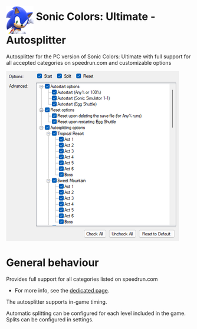 <h1> <img src="https://raw.githubusercontent.com/SonicSpeedrunning/LiveSplit.SonicColors/main/Logo.png" alt="SonicColorsUltimate" height="75" align="middle" /> Sonic Colors: Ultimate - Autosplitter</h1>

Autosplitter for the PC version of Sonic Colors: Ultimate with full support for all accepted categories on speedrun.com and customizable options

<img src="https://raw.githubusercontent.com/SonicSpeedrunning/LiveSplit.SonicColors/main/settings.png">

# General behaviour

Provides full support for all categories listed on speedrun.com
- For more info, see the <a href="https://www.speedrun.com/sonic_colors_ultimate">dedicated page</a>.

The autosplitter supports in-game timing.

Automatic splitting can be configured for each level included in the game.
Splits can be configured in settings.
